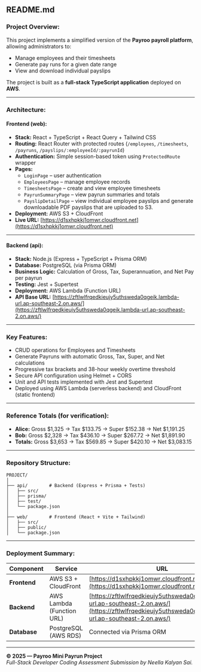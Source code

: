 ## README.md

### Project Overview:
This project implements a simplified version of the **Payroo payroll platform**, allowing administrators to:  
- Manage employees and their timesheets  
- Generate pay runs for a given date range  
- View and download individual payslips  

The project is built as a **full-stack TypeScript application** deployed on **AWS**.

---

### Architecture:

#### Frontend (web):
- **Stack:** React + TypeScript + React Query + Tailwind CSS  
- **Routing:** React Router with protected routes (`/employees`, `/timesheets`, `/payruns`, `/payslips/:employeeId/:payrunId`)  
- **Authentication:** Simple session-based token using `ProtectedRoute` wrapper  
- **Pages:**
  - `LoginPage` – user authentication  
  - `EmployeesPage` – manage employee records  
  - `TimesheetsPage` – create and view employee timesheets  
  - `PayrunSummaryPage` – view payrun summaries and totals  
  - `PayslipDetailPage` – view individual employee payslips and generate downloadable PDF payslips that are uploaded to S3. 
- **Deployment:** AWS S3 + CloudFront  
- **Live URL:** [https://d1sxhpkkj1omwr.cloudfront.net](https://d1sxhpkkj1omwr.cloudfront.net)

---

#### Backend (api):
- **Stack:** Node.js (Express + TypeScript + Prisma ORM)  
- **Database:** PostgreSQL (via Prisma ORM)  
- **Business Logic:** Calculation of Gross, Tax, Superannuation, and Net Pay per payrun  
- **Testing:** Jest + Supertest  
- **Deployment:** AWS Lambda (Function URL)  
- **API Base URL:** [https://zftlwlfrqedkieujy5uthsweda0qgeik.lambda-url.ap-southeast-2.on.aws/](https://zftlwlfrqedkieujy5uthsweda0qgeik.lambda-url.ap-southeast-2.on.aws/)

---

### Key Features:
- CRUD operations for Employees and Timesheets  
- Generate Payruns with automatic Gross, Tax, Super, and Net calculations  
- Progressive tax brackets and 38-hour weekly overtime threshold  
- Secure API configuration using Helmet + CORS  
- Unit and API tests implemented with Jest and Supertest  
- Deployed using AWS Lambda (serverless backend) and CloudFront (static frontend)

---

### Reference Totals (for verification):
- **Alice:** Gross $1,325 → Tax $133.75 → Super $152.38 → Net $1,191.25  
- **Bob:** Gross $2,328 → Tax $436.10 → Super $267.72 → Net $1,891.90  
- **Totals:** Gross $3,653 → Tax $569.85 → Super $420.10 → Net $3,083.15  

---

### Repository Structure:
```
PROJECT/
│
├── api/        # Backend (Express + Prisma + Tests)
│   ├── src/
│   ├── prisma/
│   ├── test/
│   └── package.json
│
├── web/        # Frontend (React + Vite + Tailwind)
│   ├── src/
│   ├── public/
│   └── package.json

```

---

### Deployment Summary:
| Component | Service | URL |
|------------|----------|-----|
| **Frontend** | AWS S3 + CloudFront | [https://d1sxhpkkj1omwr.cloudfront.net](https://d1sxhpkkj1omwr.cloudfront.net) |
| **Backend** | AWS Lambda (Function URL) | [https://zftlwlfrqedkieujy5uthsweda0qgeik.lambda-url.ap-southeast-2.on.aws/](https://zftlwlfrqedkieujy5uthsweda0qgeik.lambda-url.ap-southeast-2.on.aws/) |
| **Database** | PostgreSQL (AWS RDS) | Connected via Prisma ORM |

---

**© 2025 — Payroo Mini Payrun Project**  
*Full-Stack Developer Coding Assessment Submission by Neella Kalyan Sai.*
